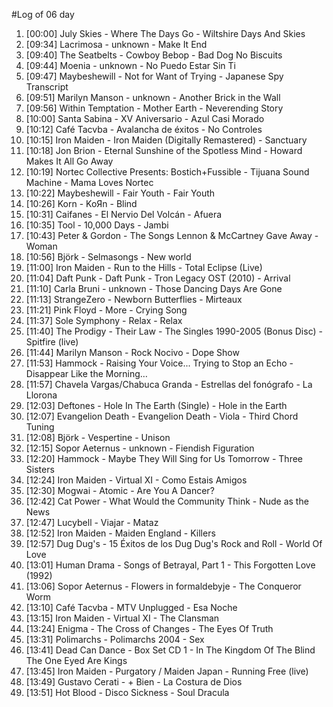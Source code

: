 #Log of 06 day

1. [00:00] July Skies - Where The Days Go - Wiltshire Days And Skies
1. [09:34] Lacrimosa - unknown - Make It End
1. [09:40] The Seatbelts - Cowboy Bebop - Bad Dog No Biscuits
1. [09:44] Moenia - unknown - No Puedo Estar Sin Ti
1. [09:47] Maybeshewill - Not for Want of Trying - Japanese Spy Transcript
1. [09:51] Marilyn Manson - unknown - Another Brick in the Wall
1. [09:56] Within Temptation - Mother Earth - Neverending Story
1. [10:00] Santa Sabina - XV Aniversario - Azul Casi Morado
1. [10:12] Café Tacvba - Avalancha de éxitos - No Controles
1. [10:15] Iron Maiden - Iron Maiden (Digitally Remastered) - Sanctuary
1. [10:18] Jon Brion - Eternal Sunshine of the Spotless Mind - Howard Makes It All Go Away
1. [10:19] Nortec Collective Presents: Bostich+Fussible - Tijuana Sound Machine - Mama Loves Nortec
1. [10:22] Maybeshewill - Fair Youth - Fair Youth
1. [10:26] Korn - KoЯn - Blind
1. [10:31] Caifanes - El Nervio Del Volcán - Afuera
1. [10:35] Tool - 10,000 Days - Jambi
1. [10:43] Peter & Gordon - The Songs Lennon & McCartney Gave Away - Woman
1. [10:56] Björk - Selmasongs - New world
1. [11:00] Iron Maiden - Run to the Hills - Total Eclipse (Live)
1. [11:04] Daft Punk - Daft Punk - Tron Legacy OST (2010) - Arrival
1. [11:10] Carla Bruni - unknown - Those Dancing Days Are Gone
1. [11:13] StrangeZero - Newborn Butterflies - Mirteaux
1. [11:21] Pink Floyd - More - Crying Song
1. [11:37] Sole Symphony - Relax - Relax
1. [11:40] The Prodigy - Their Law - The Singles 1990-2005 (Bonus Disc) - Spitfire (live)
1. [11:44] Marilyn Manson - Rock Nocivo - Dope Show
1. [11:53] Hammock - Raising Your Voice... Trying to Stop an Echo - Disappear Like the Morning…
1. [11:57] Chavela Vargas/Chabuca Granda - Estrellas del fonógrafo - La Llorona
1. [12:03] Deftones - Hole In The Earth (Single) - Hole in the Earth
1. [12:07] Evangelion Death - Evangelion Death - Viola - Third Chord Tuning
1. [12:08] Björk - Vespertine - Unison
1. [12:15] Sopor Aeternus - unknown - Fiendish Figuration
1. [12:20] Hammock - Maybe They Will Sing for Us Tomorrow - Three Sisters
1. [12:24] Iron Maiden - Virtual XI - Como Estais Amigos
1. [12:30] Mogwai - Atomic - Are You A Dancer?
1. [12:42] Cat Power - What Would the Community Think - Nude as the News
1. [12:47] Lucybell - Viajar - Mataz
1. [12:52] Iron Maiden - Maiden England - Killers
1. [12:57] Dug Dug's - 15 Éxitos de los Dug Dug's Rock and Roll - World Of Love
1. [13:01] Human Drama - Songs of Betrayal, Part 1 - This Forgotten Love (1992)
1. [13:06] Sopor Aeternus - Flowers in formaldebyje - The Conqueror Worm
1. [13:10] Café Tacvba - MTV Unplugged - Esa Noche
1. [13:15] Iron Maiden - Virtual XI - The Clansman
1. [13:24] Enigma - The Cross of Changes - The Eyes Of Truth
1. [13:31] Polimarchs - Polimarchs 2004 - Sex
1. [13:41] Dead Can Dance - Box Set CD 1 - In The Kingdom Of The Blind The One Eyed Are Kings
1. [13:45] Iron Maiden - Purgatory / Maiden Japan - Running Free (live)
1. [13:49] Gustavo Cerati - + Bien - La Costura de Dios
1. [13:51] Hot Blood - Disco Sickness - Soul Dracula

